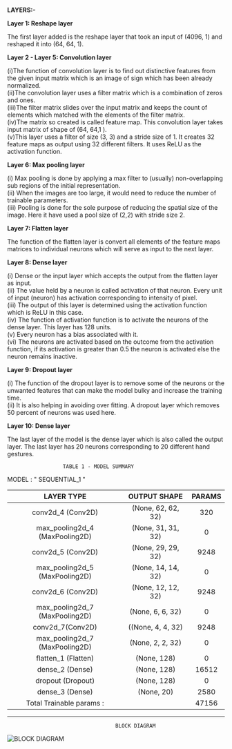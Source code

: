 **LAYERS:-**

**Layer 1: Reshape layer** 

The first layer added is the reshape layer that took an input of (4096, 1) and reshaped it into (64, 64, 1).

**Layer 2 - Layer 5: Convolution layer**

(i)The function of convolution layer is to find out distinctive features from the given input matrix which is an image of sign which has been already normalized.<br />
(ii)The convolution layer uses a filter matrix which is a combination of zeros and ones.<br />
(iii)The filter matrix slides over the input matrix and keeps the count of elements which matched with the elements of the filter matrix. <br />
(iv)The matrix so created is called feature map. This convolution layer takes input matrix of shape of (64, 64,1 ). <br />
(v)This layer uses a filter of size (3, 3) and a stride size of 1. It creates 32 feature maps as output using 32 different filters. It uses ReLU as the activation function.<br />


**Layer 6: Max pooling layer**

(i) Max pooling is done by applying a max filter to (usually) non-overlapping sub regions of the initial representation.<br />
(ii) When the images are too large, it would need to reduce the number of trainable parameters. <br />
(iii) Pooling is done for the sole purpose of reducing the spatial size of the image. Here it have used a pool size of (2,2) with stride size 2.<br />

**Layer 7: Flatten layer**

The function of the flatten layer is convert all elements of the feature maps matrices to individual neurons which will serve as input to the next layer.<br />

**Layer 8: Dense layer**

(i) Dense or the input layer which accepts the output from the flatten layer as input. <br />
(ii) The value held by a neuron is called activation of that neuron. Every unit of input (neuron) has activation corresponding to intensity of pixel. <br />
(iii) The output of this layer is determined using the activation function which is ReLU in this case. <br />
(iv) The function of activation function is to activate the neurons of the dense layer. This layer has 128 units. <br />
(v) Every neuron has a bias associated with it. <br />
(vi) The neurons are activated based on the outcome from the activation function, if its activation is greater than 0.5 the neuron is activated else the neuron remains inactive.<br />

**Layer 9: Dropout layer**

(i) The function of the dropout layer is to remove some of the neurons or the unwanted features that can make the model bulky and increase the training time. <br />
(ii) It is also helping in avoiding over fitting. A dropout layer which removes 50 percent of neurons was used here.<br />

**Layer 10: Dense layer**

The last layer of the model is the dense layer which is also called the output layer. The last layer has 20 neurons corresponding to 20 different hand gestures.<br />
     
                      TABLE 1 - MODEL SUMMARY
                      
MODEL : " SEQUENTIAL_1 "

| LAYER TYPE        | OUTPUT SHAPE       | PARAMS  |
| :-------------:   |:-------------:     | :-----: |
| conv2d_4 (Conv2D)          | (None, 62, 62, 32)      | 320   |
| max_pooling2d_4 (MaxPooling2D)          | (None, 31, 31, 32)           |   0   |
| conv2d_5 (Conv2D)     | (None, 29, 29, 32)           |    9248   |
| max_pooling2d_5 (MaxPooling2D)     | (None, 14, 14, 32)           |    0   |
| conv2d_6 (Conv2D)     | (None, 12, 12, 32)           |    9248   |
| max_pooling2d_7 (MaxPooling2D)     | (None, 6, 6, 32)           |    0  |
| conv2d_7(Conv2D)     | ((None, 4, 4, 32)           |    9248   |
| max_pooling2d_7 (MaxPooling2D)     | (None, 2, 2, 32)           |    0   |
| flatten_1 (Flatten)     | (None, 128)           |    0   |
| dense_2 (Dense)     | (None, 128)           |    16512   |
| dropout (Dropout)     | (None, 128)           |    0   |
| dense_3 (Dense)     | (None, 20)           |    2580   |
| Total Trainable params : |                 |       47156|
-----------------------------------

                                       BLOCK DIAGRAM
![BLOCK DIAGRAM](https://user-images.githubusercontent.com/78750216/175886183-71054e65-0be6-40c3-95f5-90def8e9ca14.png)
                            


                       

